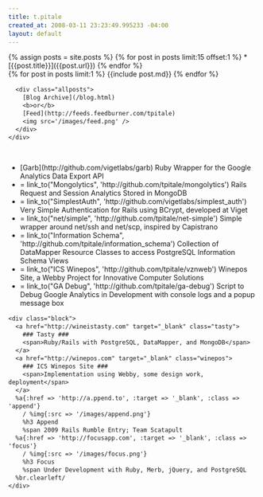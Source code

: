 ```yaml
---
title: t.pitale
created_at: 2008-03-11 23:23:49.995233 -04:00
layout: default
---
```

<div id="blog">
  <div class="wrap">
    <div class="col">
      <!-- List of Blog Posts -->
      {% assign posts = site.posts %}
      {% for post in posts limit:15 offset:1 %}
        * [{{post.title}}]({{post.url}})
      {% endfor %}
    </div>
    <div class="block">
      <!-- Latest Post -->
      {% for post in posts limit:1 %}
        {{include post.md}}
      {% endfor %}
      
      <div class="allposts">
        [Blog Archive](/blog.html)
        <b>or</b>
        [Feed](http://feeds.feedburner.com/tpitale)
        <img src='/images/feed.png' />
      </div>
    </div>
  </div>
</div>

<!-- Sampling of flickr images -->
<div id="photos">
  <div class="wrap">
    <script type="text/javascript" src="http://www.flickr.com/badge_code_v2.gne?count=10&display=random&size=s&layout=x&source=user_set&user=41783324%40N00&set=72157605236285647"></script>
    <script type="text/javascript" src="http://www.flickr.com/badge_code_v2.gne?count=10&display=random&size=s&layout=x&source=user_set&user=41783324%40N00&set=72157602176622405"></script>
    <script type="text/javascript" src="http://www.flickr.com/badge_code_v2.gne?count=10&display=latest&size=s&layout=x&source=user_set&user=41783324%40N00&set=72157600262586911"></script>
    <br class="clearleft" />
  </div>
</div>

<!-- Portfolio Links, w/images, to my projects -->
<div id="projects">
  <div class="wrap">
    <div class="col">
      <ul>
        <li>
          [Garb](http://github.com/vigetlabs/garb)
          Ruby Wrapper for the Google Analytics Data Export API
        </li>
        <li>
          = link_to("Mongolytics", 'http://github.com/tpitale/mongolytics')
          Rails Request and Session Analytics Stored in MongoDB
        </li>
        <li>
          = link_to("SimplestAuth", 'http://github.com/vigetlabs/simplest_auth')
          Very Simple Authentication for Rails using BCrypt, developed at Viget
        </li>
        <li>
          = link_to("net/simple", 'http://github.com/tpitale/net-simple')
          Simple wrapper around net/ssh and net/scp, inspired by Capistrano
        </li>
        <li>
          = link_to("Information Schema", 'http://github.com/tpitale/information_schema')
          Collection of DataMapper Resource Classes to access PostgreSQL Information Schema Views
        </li>
        <li>
          = link_to("ICS Winepos", 'http://github.com/tpitale/vznweb')
          Winepos Site, a Webby Project for Innovative Computer Solutions
        </li>
        <li>
          = link_to("GA Debug", 'http://github.com/tpitale/ga-debug')
          Script to Debug Google Analytics in Development with console logs and a popup message box
        </li>
      </ul>
    </div>

    <div class="block">
      <a href="http://wineistasty.com" target="_blank" class="tasty">
        ### Tasty ###
        <span>Ruby/Rails with PostgreSQL, DataMapper, and MongoDB</span>
      </a>
      <a href="http://winepos.com" target="_blank" class="winepos">
        ### ICS Winepos Site ###
        <span>Implementation using Webby, some design work, deployment</span>
      </a>
      %a{:href => 'http://a.ppend.to', :target => '_blank', :class => 'append'}
        / %img{:src => '/images/append.png'}
        %h3 Append
        %span 2009 Rails Rumble Entry; Team Scatapult
      %a{:href => 'http://focusapp.com', :target => '_blank', :class => 'focus'}
        / %img{:src => '/images/focus.png'}
        %h3 Focus
        %span Under Development with Ruby, Merb, jQuery, and PostgreSQL
      %br.clearleft/
    </div>
  </div>
</div>
